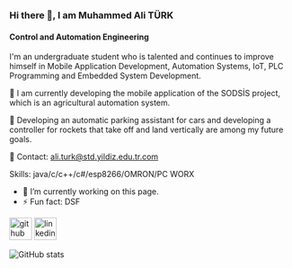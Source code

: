 ### Hi there 👋,  I am Muhammed Ali TÜRK
#### Control and Automation Engineering
I'm an undergraduate student who is talented and continues to improve himself in Mobile Application Development, Automation Systems, IoT, PLC Programming and Embedded System Development.

🚀 I am currently developing the mobile application of the SODSİS project, which is an agricultural automation system.
 
🚀 Developing an automatic parking assistant for cars and developing a controller for rockets that take off and land vertically are among my future goals.

📧 Contact: ali.turk@std.yildiz.edu.tr.com

Skills: java/c/c++/c#/esp8266/OMRON/PC WORX

- 🔭 I’m currently working on this page. 
- ⚡ Fun fact: DSF 


[<img src='https://cdn.jsdelivr.net/npm/simple-icons@3.0.1/icons/github.svg' alt='github' height='40'>](https://github.com/muhammedaliturk)  [<img src='https://cdn.jsdelivr.net/npm/simple-icons@3.0.1/icons/linkedin.svg' alt='linkedin' height='40'>](https://www.linkedin.com/in/SDF/)  

![GitHub stats](https://github-readme-stats.vercel.app/api?username=muhammedaliturk&show_icons=true)  

